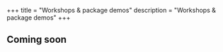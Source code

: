 +++
title = "Workshops & package demos"
description = "Workshops & package demos"
+++

## Coming soon

<!-- ## 0n orchestra

1. Go to <a href="http://app.orchestra.cancerdatasci.org" target="_blank" >Orchestra</a>.
2. Log in.
3. Search for the workshop of interest.
4. Click "Launch" (may take a minute or two).
5. Follow instructions.

## All workshops and demos by level

{{< workshops level="Beginner" >}}

{{< workshops level="Intermediate" >}}

{{< workshops level="Advanced" >}} -->
